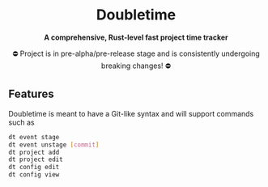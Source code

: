 <div align=center>

# Doubletime

**A comprehensive, Rust-level fast project time tracker**

⛔️ Project is in pre-alpha/pre-release stage and is consistently undergoing breaking changes! ⛔️

</div>



## Features

Doubletime is meant to have a Git-like syntax and will support commands such as 

```bash
dt event stage
dt event unstage [commit]
dt project add
dt project edit
dt config edit
dt config view
```

